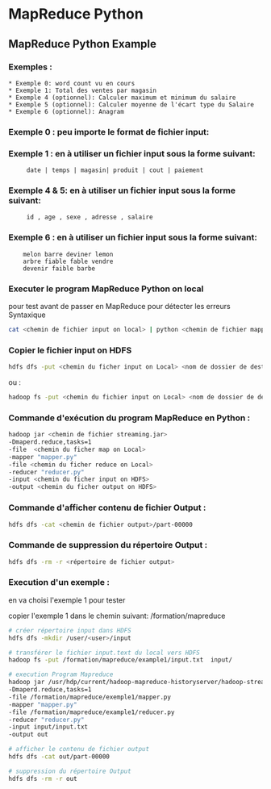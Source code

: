 # MapReduce Python
## MapReduce Python Example

### Exemples : 

	* Exemple 0: word count vu en cours
	* Exemple 1: Total des ventes par magasin
	* Exemple 4 (optionnel): Calculer maximum et minimum du salaire
	* Exemple 5 (optionnel): Calculer moyenne de l'écart type du Salaire
	* Exemple 6 (optionnel): Anagram 

### Exemple 0 : peu importe le format de fichier input:

### Exemple 1 : en à utiliser un fichier input sous la forme suivant:

		 date | temps | magasin| produit | cout | paiement

### Exemple 4 & 5: en à utiliser un fichier input sous la forme suivant:   

		 id , age , sexe , adresse , salaire

### Exemple 6 : en à utiliser un fichier input sous la forme suivant:

		melon barre deviner lemon
		arbre fiable fable vendre
		devenir faible barbe

### Executer le program MapReduce Python on local
pour test avant de passer en MapReduce pour détecter les erreurs Syntaxique
```bash
cat <chemin de fichier input on local> | python <chemin de fichier mapper.py on local> | python <chemin de fichier reducer.py on local>
```
### Copier le fichier input on HDFS
```bash
hdfs dfs -put <chemin du ficher input on Local> <nom de dossier de destination>
```
ou : 
```bash
hadoop fs -put <chemin du fichier input on Local> <nom de dossier de destination>
```
### Commande d'exécution du program MapReduce en Python :

```bash
hadoop jar <chemin de fichier streaming.jar> 
-Dmaperd.reduce,tasks=1
-file  <chemin du ficher map on Local>
-mapper "mapper.py"
-file <chemin du ficher reduce on Local>
-reducer "reducer.py"
-input <chemin du ficher input on HDFS>
-output <chemin du ficher output on HDFS>
```

### Commande d'afficher contenu de fichier Output :

```bash
hdfs dfs -cat <chemin de fichier output>/part-00000 
```

### Commande de suppression du répertoire Output :

```bash
hdfs dfs -rm -r <répertoire de fichier output>
```

### Execution d'un exemple :
en va choisi l'exemple 1 pour tester

copier l'exemple 1 dans le chemin suivant: /formation/mapreduce

```bash
# créer répertoire input dans HDFS
hdfs dfs -mkdir /user/<user>/input
```

```bash
# transférer le fichier input.text du local vers HDFS
hadoop fs -put /formation/mapreduce/example1/input.txt  input/ 
```

```bash
# execution Program Mapreduce
hadoop jar /usr/hdp/current/hadoop-mapreduce-historyserver/hadoop-streaming.jar
-Dmaperd.reduce,tasks=1
-file /formation/mapreduce/exemple1/mapper.py
-mapper "mapper.py"
-file /formation/mapreduce/example1/reducer.py
-reducer "reducer.py"
-input input/input.txt
-output out
```

```bash
# afficher le contenu de fichier output
hdfs dfs -cat out/part-00000 
```

```bash
# suppression du répertoire Output
hdfs dfs -rm -r out
```
